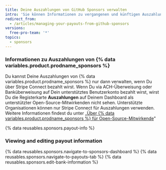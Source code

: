 ```yaml
---
title: Deine Auszahlungen von GitHub Sponsors verwalten
intro: 'Sie können Informationen zu vergangenen und künftigen Auszahlungen von {% data variables.product.prodname_sponsors %} einsehen und Ihre Bankdaten bearbeiten.'
redirect_from:
  - /articles/managing-your-payouts-from-github-sponsors
versions:
  free-pro-team: '*'
topics:
  - sponsors
---
```


### Informationen zu Auszahlungen von {% data variables.product.prodname_sponsors %}

Du kannst Deine Auszahlungen von {% data variables.product.prodname_sponsors %} nur dann verwalten, wenn Du über Stripe Connect bezahlt wirst. Wenn Du via ACH-Überweisung oder Banküberweisung auf Dein unterstütztes Benutzerkonto bezahlt wirst, wirst Du die Registerkarte **Auszahlungen** auf Deinem Dashboard als unterstützter Open-Source-Mitwirkenden nicht sehen. Unterstützte Organisationen können nur Stripe Connect für Auszahlungen verwenden. Weitere Informationen findest du unter „[Über {% data variables.product.prodname_sponsors %} für Open-Source-Mitwirkende](/github/supporting-the-open-source-community-with-github-sponsors/about-github-sponsors-for-open-source-contributors#sponsorship-payouts)"

{% data reusables.sponsors.payout-info %}

### Viewing and editing payout information

{% data reusables.sponsors.navigate-to-sponsors-dashboard %}
{% data reusables.sponsors.navigate-to-payouts-tab %}
{% data reusables.sponsors.edit-bank-information %}
